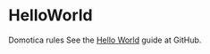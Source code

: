 # HelloWorld
Domotica rules
See the [Hello World](https://guides.github.com/activities/hello-world/) guide at GitHub.
